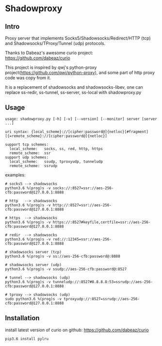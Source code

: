 # Shadowproxy

## Intro

Proxy server that implements Socks5/Shadowsocks/Redirect/HTTP (tcp) and Shadowsocks/TProxy/Tunnel (udp) protocols.

Thanks to Dabeaz's awesome curio project: https://github.com/dabeaz/curio

This project is inspired by qwj's python-proxy project(https://github.com/qwj/python-proxy), and some part of http proxy code was copy from it.


It is a replacement of shadowsocks and shadowsocks-libev, one can replace ss-redir, ss-tunnel, ss-server, ss-local with shadowproxy.py

## Usage

```
usage: shadowproxy.py [-h] [-v] [--version] [--monitor] server [server ...]

uri syntax: {local_scheme}://[cipher:password@]{netloc}[#fragment][{=remote_scheme}://[cipher:password@]{netloc}]

support tcp schemes:
  local_scheme:   socks, ss, red, http, https
  remote_scheme:  ssr
support udp schemes:
  local_scheme:   ssudp, tproxyudp, tunneludp
  remote_scheme:  ssrudp
```

examples:

```
# socks5 --> shadowsocks
python3.6 %(prog)s -v socks://:8527=ssr://aes-256-cfb:password@127.0.0.1:8888

# http   --> shadowsocks
python3.6 %(prog)s -v http://:8527=ssr://aes-256-cfb:password@127.0.0.1:8888

# https  --> shadowsocks
python3.6 %(prog)s -v https://:8527#keyfile,certfile=ssr://aes-256-cfb:password@127.0.0.1:8888

# redir  --> shadowsocks
python3.6 %(prog)s -v red://:12345=ssr://aes-256-cfb:password@127.0.0.1:8888

# shadowsocks server (tcp)
python3.6 %(prog)s -v ss://aes-256-cfb:password@:8888

# shadowsocks server (udp)
python3.6 %(prog)s -v ssudp://aes-256-cfb:password@:8527

# tunnel --> shadowsocks (udp)
python3.6 %(prog)s -v tunneludp://:8527#8.8.8.8:53=ssrudp://aes-256-cfb:password@127.0.0.1:8888

# tproxy --> shadowsocks (udp)
sudo python3.6 %(prog)s -v tproxyudp://:8527=ssrudp://aes-256-cfb:password@127.0.0.1:8888
```

## Installation

install latest version of curio on github: https://github.com/dabeaz/curio
```
pip3.6 install pylru
```
